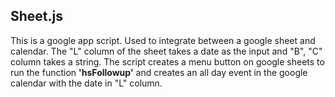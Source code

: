 ## Sheet.js
This is a google app script. Used to integrate between a google sheet and calendar.
The "L" column of the sheet takes a date as the input and "B", "C" column takes a string.
The script creates a menu button on google sheets to run the function **'hsFollowup'** and creates an all day event in the google calendar with the date in "L" column.
